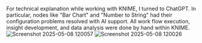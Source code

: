 For technical explanation while working with KNIME, I turned to ChatGPT.  In particular, nodes like "Bar Chart" and "Number to String" had their configuration problems resolved with AI support.
 All work flow execution, insight development, and data analysis were done by hand within KNIME.
 ![Screenshot 2025-05-08 120057](https://github.com/user-attachments/assets/7f6a49da-c6b2-4498-afcf-5f3e1ed04629)
 ![Screenshot 2025-05-08 120026](https://github.com/user-attachments/assets/afe2b70d-be30-4423-af74-37f5a809cca7)
